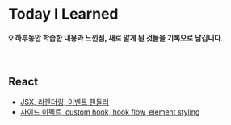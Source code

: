 # Today I Learned
#### 💡 하루동안 학습한 내용과 느낀점, 새로 알게 된 것들을 기록으로 남깁니다.
<br>

## React
- [JSX, 리렌더링, 이벤트 핸들러](React/220214.md)
- [사이드 이펙트, custom hook, hook flow, element styling](React/220215.md)
